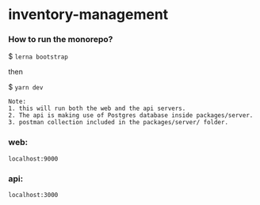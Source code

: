 # inventory-management

### How to run the monorepo?

$ `lerna bootstrap`

then

$ `yarn dev`

```
Note:
1. this will run both the web and the api servers.
2. The api is making use of Postgres database inside packages/server.
3. postman collection included in the packages/server/ folder.
```


### web:

`localhost:9000`

### api:

`localhost:3000`
